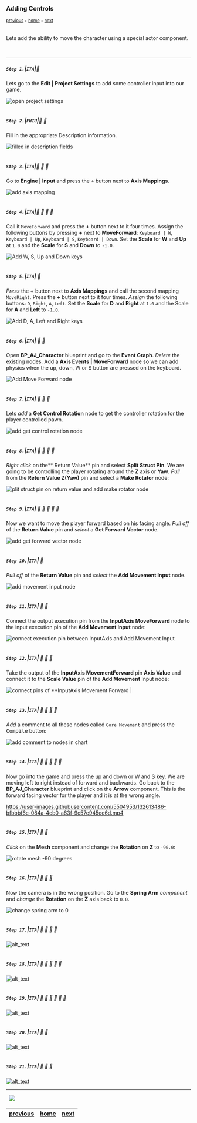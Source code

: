 <img src="https://via.placeholder.com/1000x4/45D7CA/45D7CA" alt="drawing" height="4px"/>

### Adding Controls

<sub>[previous](../character-bp/README.md#user-content-setting-up-character-blueprint) • [home](../README.md#user-content-ue4-animations) • [next](../animation-blend/README.md#user-content-animation-blend-space)</sub>

<img src="https://via.placeholder.com/1000x4/45D7CA/45D7CA" alt="drawing" height="4px"/>

Lets add the ability to move the character using a special actor component.

<br>

---


##### `Step 1.`\|`ITA`|:small_blue_diamond:

Lets go to the **Edit | Project Settings** to add some controller input into our game. 

![open project settings](images/GoToProjectSettings.jpg)

<img src="https://via.placeholder.com/500x2/45D7CA/45D7CA" alt="drawing" height="2px" alt = ""/>

##### `Step 2.`\|`FHIU`|:small_blue_diamond: :small_blue_diamond: 

Fill in the appropriate Description information.

![filled in description fields](images/FillInDescriptionInfo.jpg)

<img src="https://via.placeholder.com/500x2/45D7CA/45D7CA" alt="drawing" height="2px" alt = ""/>

##### `Step 3.`\|`ITA`|:small_blue_diamond: :small_blue_diamond: :small_blue_diamond:

Go to **Engine | Input** and press the <kbd>+</kbd> button next to **Axis Mappings**.

![add axis mapping](images/AddAxisMappings1.jpg)

<img src="https://via.placeholder.com/500x2/45D7CA/45D7CA" alt="drawing" height="2px" alt = ""/>

##### `Step 4.`\|`ITA`|:small_blue_diamond: :small_blue_diamond: :small_blue_diamond: :small_blue_diamond:

Call it `MoveForward` and press the **+** button next to it four times. Assign the following buttons by pressing **+** next to **MoveForward**: `Keyboard | W`, `Keyboard | Up`, `Keyboard | S`, `Keyboard | Down`. Set the **Scale** for **W** and **Up** at `1.0` and the **Scale** for **S** and **Down** to `-1.0`.

![Add W, S, Up and Down keys](images/MoveForewardSettingsAxis.jpg)

<img src="https://via.placeholder.com/500x2/45D7CA/45D7CA" alt="drawing" height="2px" alt = ""/>

##### `Step 5.`\|`ITA`| :small_orange_diamond:

*Press* the **+** button next to **Axis Mappings** and call the second mapping `MoveRight`. Press the **+** button next to it four times. *Assign* the following buttons: `D`, `Right`, `A`, `Left`. Set the **Scale** for **D** and **Right** at `1.0` and the Scale for **A** and **Left** to `-1.0`.

![Add D, A, Left and Right keys](images/MoveRightSettingsAxis.jpg)

<img src="https://via.placeholder.com/500x2/45D7CA/45D7CA" alt="drawing" height="2px" alt = ""/>

##### `Step 6.`\|`ITA`| :small_orange_diamond: :small_blue_diamond:

Open **BP_AJ_Character** blueprint and go to the **Event Graph**. *Delete* the existing nodes. Add a **Axis Events | MoveForward** node so we can add physics when the up, down, W or S button are pressed on the keyboard.

![Add Move Forward node](images/InputAxisMoveForwardNode.jpg)

<img src="https://via.placeholder.com/500x2/45D7CA/45D7CA" alt="drawing" height="2px" alt = ""/>

##### `Step 7.`\|`ITA`| :small_orange_diamond: :small_blue_diamond: :small_blue_diamond:

Lets *add* a **Get Control Rotation** node to get the controller rotation for the player controlled pawn.

![add get control rotation node](images/AddGetControlRotation.jpg)

<img src="https://via.placeholder.com/500x2/45D7CA/45D7CA" alt="drawing" height="2px" alt = ""/>

##### `Step 8.`\|`ITA`| :small_orange_diamond: :small_blue_diamond: :small_blue_diamond: :small_blue_diamond:

*Right click* on the** Return Value** pin and select **Split Struct Pin**. We are going to be controlling the player rotating around the **Z** axis or **Yaw**. *Pull* from the **Return Value Z(Yaw)** pin and select a **Make Rotator** node:

![plit struct pin on return value and add make rotator node](images/MakeARotator.jpg)

<img src="https://via.placeholder.com/500x2/45D7CA/45D7CA" alt="drawing" height="2px" alt = ""/>

##### `Step 9.`\|`ITA`| :small_orange_diamond: :small_blue_diamond: :small_blue_diamond: :small_blue_diamond: :small_blue_diamond:

Now we want to move the player forward based on his facing angle. *Pull off* of the **Return Value** pin and *select* a **Get Forward Vector** node.

![add get forward vector node](images/GetForwardVectorNode.jpg)

<img src="https://via.placeholder.com/500x2/45D7CA/45D7CA" alt="drawing" height="2px" alt = ""/>

##### `Step 10.`\|`ITA`| :large_blue_diamond:

*Pull off* of the **Return Value** pin and *select* the **Add Movement Input** node.

![add movement input node](images/AddMoveInput.jpg)

<img src="https://via.placeholder.com/500x2/45D7CA/45D7CA" alt="drawing" height="2px" alt = ""/>

##### `Step 11.`\|`ITA`| :large_blue_diamond: :small_blue_diamond: 

Connect the output execution pin from the **InputAxis MoveForward** node to the input execution pin of the **Add Movement Input** node:

![connect execution pin between InputAxis and Add Movement Input](images/ConnectOnlyTwoExecutionPins.jpg)

<img src="https://via.placeholder.com/500x2/45D7CA/45D7CA" alt="drawing" height="2px" alt = ""/>


##### `Step 12.`\|`ITA`| :large_blue_diamond: :small_blue_diamond: :small_blue_diamond: 

Take the output of the **InputAxis MovementForward** pin **Axis Value** and connect it to the **Scale Value** pin of the **Add Movement** Input node:

![connect pins of **InputAxis Movement Forward | ](images/AxisToScaleValuePins.jpg)

<img src="https://via.placeholder.com/500x2/45D7CA/45D7CA" alt="drawing" height="2px" alt = ""/>

##### `Step 13.`\|`ITA`| :large_blue_diamond: :small_blue_diamond: :small_blue_diamond:  :small_blue_diamond: 

*Add* a comment to all these nodes called `Core Movement` and press the <kbd>Compile</kbd> button:

![add comment to nodes in chart](images/CoreMovementComment.jpg)

<img src="https://via.placeholder.com/500x2/45D7CA/45D7CA" alt="drawing" height="2px" alt = ""/>

##### `Step 14.`\|`ITA`| :large_blue_diamond: :small_blue_diamond: :small_blue_diamond: :small_blue_diamond:  :small_blue_diamond: 

Now go into the game and press the up and down or W and S key. We are moving left to right instead of forward and backwards. Go back to the **BP_AJ_Character** blueprint and click on the **Arrow** component. This is the forward facing vector for the player and it is at the wrong angle.

https://user-images.githubusercontent.com/5504953/132613486-bfbbbf6c-084a-4cb0-a63f-9c57e945ee6d.mp4

<img src="https://via.placeholder.com/500x2/45D7CA/45D7CA" alt="drawing" height="2px" alt = ""/>

##### `Step 15.`\|`ITA`| :large_blue_diamond: :small_orange_diamond: 

*Click* on the **Mesh** component and change the **Rotation** on **Z** to `-90.0`:

![rotate mesh -90 degrees](images/RotateAJMeshNeg90-1.jpg)

<img src="https://via.placeholder.com/500x2/45D7CA/45D7CA" alt="drawing" height="2px" alt = ""/>

##### `Step 16.`\|`ITA`| :large_blue_diamond: :small_orange_diamond:   :small_blue_diamond: 

Now the camera is in the wrong position. Go to the **Spring Arm** *component* and *change* the **Rotation** on the **Z** axis back to `0.0`.

![change spring arm to 0](images/PutSpringArmBackToZero.jpg)

<img src="https://via.placeholder.com/500x2/45D7CA/45D7CA" alt="drawing" height="2px" alt = ""/>

##### `Step 17.`\|`ITA`| :large_blue_diamond: :small_orange_diamond: :small_blue_diamond: :small_blue_diamond:

![alt_text](images/.jpg)

<img src="https://via.placeholder.com/500x2/45D7CA/45D7CA" alt="drawing" height="2px" alt = ""/>

##### `Step 18.`\|`ITA`| :large_blue_diamond: :small_orange_diamond: :small_blue_diamond: :small_blue_diamond: :small_blue_diamond:

![alt_text](images/.jpg)

<img src="https://via.placeholder.com/500x2/45D7CA/45D7CA" alt="drawing" height="2px" alt = ""/>

##### `Step 19.`\|`ITA`| :large_blue_diamond: :small_orange_diamond: :small_blue_diamond: :small_blue_diamond: :small_blue_diamond: :small_blue_diamond:

![alt_text](images/.jpg)

<img src="https://via.placeholder.com/500x2/45D7CA/45D7CA" alt="drawing" height="2px" alt = ""/>

##### `Step 20.`\|`ITA`| :large_blue_diamond: :large_blue_diamond:

![alt_text](images/.jpg)

<img src="https://via.placeholder.com/500x2/45D7CA/45D7CA" alt="drawing" height="2px" alt = ""/>

##### `Step 21.`\|`ITA`| :large_blue_diamond: :large_blue_diamond: :small_blue_diamond:

![alt_text](images/.jpg)

___


<img src="https://via.placeholder.com/1000x4/dba81a/dba81a" alt="drawing" height="4px" alt = ""/>

<img src="https://via.placeholder.com/1000x100/45D7CA/000000/?text=Next Up - Animation Blend Space">

<img src="https://via.placeholder.com/1000x4/dba81a/dba81a" alt="drawing" height="4px" alt = ""/>

| [previous](../character-bp/README.md#user-content-setting-up-character-blueprint)| [home](../README.md#user-content-ue4-animations) | [next](../animation-blend/README.md#user-content-animation-blend-space)|
|---|---|---|
